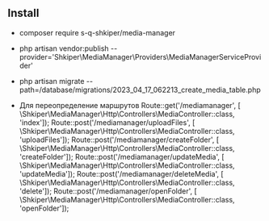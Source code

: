 ## Install

- composer require s-q-shkiper/media-manager
- php artisan vendor:publish --provider='Shkiper\MediaManager\Providers\MediaManagerServiceProvider'
- php artisan migrate --path=/database/migrations/2023_04_17_062213_create_media_table.php

- Для переопределение маршрутов 
  Route::get('/mediamanager', [ \Shkiper\MediaManager\Http\Controllers\MediaController::class, 'index']);
  Route::post('/mediamanager/uploadFiles', [ \Shkiper\MediaManager\Http\Controllers\MediaController::class, 'uploadFiles']);
  Route::post('/mediamanager/createFolder', [ \Shkiper\MediaManager\Http\Controllers\MediaController::class, 'createFolder']);
  Route::post('/mediamanager/updateMedia', [ \Shkiper\MediaManager\Http\Controllers\MediaController::class, 'updateMedia']);
  Route::post('/mediamanager/deleteMedia', [ \Shkiper\MediaManager\Http\Controllers\MediaController::class, 'delete']);
  Route::post('/mediamanager/openFolder', [ \Shkiper\MediaManager\Http\Controllers\MediaController::class, 'openFolder']);
